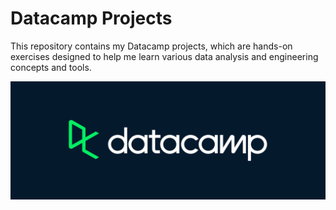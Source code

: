 # Datacamp Projects

This repository contains my Datacamp projects, which are hands-on exercises designed to help me learn various data analysis and engineering concepts and tools.

![image](DC_New_mugdv8.webp)
